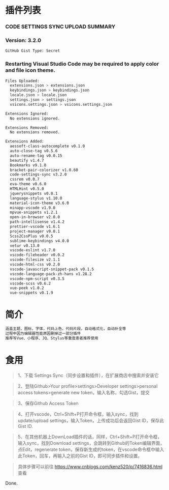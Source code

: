 # 插件列表

### CODE SETTINGS SYNC UPLOAD SUMMARY
### Version: 3.2.0
``` bash
GitHub Gist Type: Secret
```
### Restarting Visual Studio Code may be required to apply color and file icon theme.
``` bash
Files Uploaded:
  extensions.json > extensions.json
  keybindings.json > keybindings.json
  locale.json > locale.json
  settings.json > settings.json
  vsicons.settings.json > vsicons.settings.json

Extensions Ignored:
  No extensions ignored.

Extensions Removed:
  No extensions removed.

Extensions Added:
  aessoft-class-autocomplete v0.1.0
  auto-close-tag v0.5.6
  auto-rename-tag v0.0.15
  beautify v1.4.7
  Bookmarks v9.1.0
  bracket-pair-colorizer v1.0.60
  code-settings-sync v3.2.0
  cssrem v0.0.7
  eva-theme v0.6.0
  HTMLHint v0.5.0
  jquerysnippets v0.0.1
  language-stylus v1.10.0
  material-icon-theme v3.6.0
  minapp-vscode v1.9.0
  mpvue-snippets v1.2.1
  open-in-browser v2.0.0
  path-intellisense v1.4.2
  prettier-vscode v1.6.1
  project-manager v9.0.1
  Scss2CssPlus v0.0.5
  sublime-keybindings v4.0.0
  vetur v0.13.0
  vscode-eslint v1.7.0
  vscode-fileheader v0.0.2
  vscode-filesize v2.1.1
  vscode-html-css v0.2.0
  vscode-javascript-snippet-pack v0.1.5
  vscode-language-pack-zh-hans v1.28.2
  vscode-npm-script v0.3.5
  vscode-scss v0.6.2
  vue-peek v1.0.2
  vue-snippets v0.1.9
```

# 简介
``` bash
涵盖主题，图标，字体，代码上色，代码片段，自动格式化，自动补全等
过程中因为编辑器性能原因删掉过一部分插件
推荐写Vue、小程序、JQ、Stylus等重度患者推荐使用
```
# 食用

> 1、下载 Settings Sync（同步设置和插件），在扩展商店中搜索并安装它 

> 2、登陆Github>Your profile>settings>Developer settings>personal access tokens>generate new token，输入名称，勾选Gist，提交 

> 3、保存Github Access Token 

> 4、打开vscode，Ctrl+Shift+P打开命令框，输入sync，找到update/upload settings，输入Token，上传成功后会返回Gist ID，保存此Gist ID. 

> 5、在其他机器上DownLoad插件的话，同样，Ctrl+Shift+P打开命令框，输入sync，找到Download settings，会跳转到Github的Token编辑界面，点Edit，regenerate token，保存新生成的token，在vscode命令框中输入此Token，回车，再输入之前的Gist ID，即可同步插件和设置。

> 具体步骤可以前往 https://www.cnblogs.com/kenz520/p/7416836.html 查看

Done.

